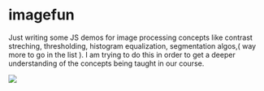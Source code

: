 # imagefun
Just writing some JS demos for image processing concepts like contrast streching, thresholding, histogram equalization, segmentation algos,( way more to go in the list ). I am trying to do this in order to get a deeper understanding of the concepts being taught in our course. 

<img src="http://imgur.com/AxMrEcE">
